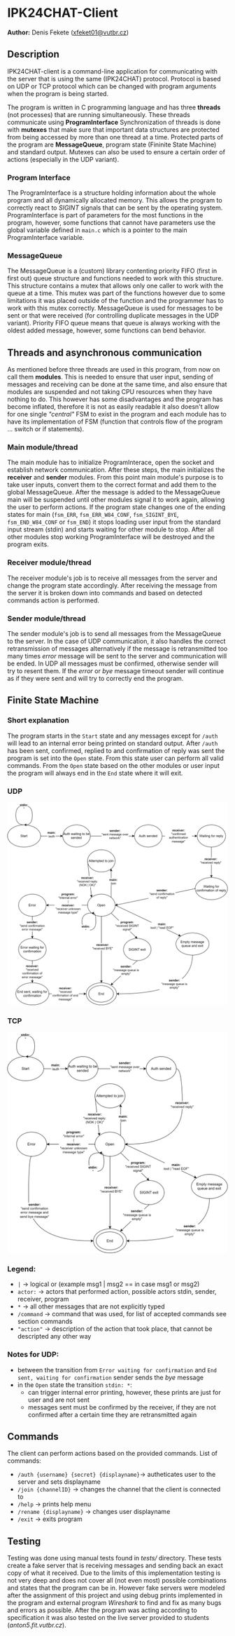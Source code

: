 # IPK24CHAT-Client
**Author:**
Denis Fekete ([xfeket01@vutbr.cz](mailto:xfeket01@vutbr.cz))

## Description
IPK24CHAT-client is a command-line application for communicating with the server that is using the same (IPK24CHAT) protocol. Protocol is based on UDP or TCP protocol which can be changed with program arguments when the program is being started.

The program is written in C programming language and has three **threads** (not processes) that are running simultaneously. These threads communicate using **ProgramInterface** Synchronization of threads is done with **mutexes** that make sure that important data structures are protected from being accessed by more than one thread at a time. Protected parts of the program are **MessageQueue**, program state (Fininite State Machine) and standard output. Mutexes can also be used to ensure a certain order of actions (especially in the UDP variant).

### Program Interface
The ProgramInterface is a structure holding information about the whole program and all dynamically allocated memory. This allows the program to correctly react to *SIGINT* signals that can be sent by the operating system. ProgramInterface is part of parameters for the most functions in the program, however, some functions that cannot have parameters use the global variable defined in `main.c` which is a pointer to the main ProgramInterface variable.

### MessageQueue
The MessageQueue is a (custom) library contenting priority FIFO (first in first out) queue structure and functions needed to work with this structure. This structure contains a mutex that allows only one caller to work with the queue at a time. This mutex was part of the functions however due to some limitations it was placed outside of the function and the programmer has to work with this mutex correctly. MessageQueue is used for messages to be sent or that were received (for controlling duplicate messages in the UDP variant). Priority FIFO queue means that queue is always working with the oldest added message, however, some functions can bend behavior.

## Threads and asynchronous communication 
As mentioned before three threads are used in this program, from now on call them **modules**. This is needed to ensure that user input, sending of messages and receiving can be done at the same time, and also ensure that modules are suspended and not taking CPU resources when they have nothing to do. This however has some disadvantages and the program has become inflated, therefore it is not as easily readable it also doesn't allow for one single *"central"* FSM to exist in the program and each module has to have its implementation of FSM (function that controls flow of the program ... switch or if statements).

### Main module/thread
The main module has to initialize ProgramInterace, open the socket and establish network communication. After these steps, the main initializes the **receiver** and **sender** modules. From this point main module's purpose is to take user inputs, convert them to the correct format and add them to the global MessageQueue. After the message is added to the MessageQueue main will be suspended until other modules signal it to work again, allowing the user to perform actions. If the program state changes one of the ending states for main (`fsm_ERR`, `fsm_ERR_W84_CONF`, `fsm_SIGINT_BYE`, `fsm_END_W84_CONF` or `fsm_END`) it stops loading user input from the standard input stream (stdin) and starts waiting for other module to stop. After all other modules stop working ProgramInterface will be destroyed and the program exits.

### Receiver module/thread
The receiver module's job is to receive all messages from the server and change the program state accordingly. After receiving the message from the server it is broken down into commands and based on detected commands action is performed.

### Sender module/thread
The sender module's job is to send all messages from the MessageQueue to the server. In the case of UDP communication, it also handles the correct retransmission of messages alternatively if the message is retransmitted too many times *error* message will be sent to the server and communication will be ended. In UDP all messages must be confirmed, otherwise sender will try to resent them. If the *error* or *bye* message timeout sender will continue as if they were sent and will try to correctly end the program.

## Finite State Machine

### Short explanation
The program starts in the `Start` state and any messages except for `/auth` will lead to an internal error being printed on standard output. After `/auth` has been sent, confirmed, replied to and confirmation of reply was sent the program is set into the `Open` state. From this state user can perform all valid commands. From the `Open` state based on the other modules or user input the program will always end in the `End` state where it will exit.

### UDP
![UDP Finite State Machine](ipk_fsm_udp.drawio.svg)
### TCP
![TCP Finite State Machine](ipk_fsm_tcp.drawio.svg)


### Legend:
 - `|` -> logical or (example msg1 | msg2 == in case msg1 or msg2)
 - `actor:` -> actors that performed action, possible actors stdin, sender, receiver, program
 - `*` -> all other messages that are not explicitly typed
 - `/command` -> command that was used, for list of accepted commands see section commands
 - `"action"` -> description of the action that took place, that cannot be descripted any other way 

### Notes for UDP:
 - between the transition from `Error waiting for confirmation` and `End sent, waiting for confirmation` sender sends the *bye* message
 - in the `Open` state the transition `stdin: *`:
    * can trigger internal error printing, however, these prints are just for user and are not sent
    * messages sent must be confirmed by the receiver, if they are not confirmed after a certain time they are retransmitted again 


## Commands
The client can perform actions based on the provided commands. List of commands:
- `/auth {username} {secret} {displayname}`-> autheticates user to the server and sets displayname
- `/join {channelID}` -> changes the channel that the client is connected to
- `/help` -> prints help menu
- `/rename {displayname}` -> changes user displayname
- `/exit` -> exits program


## Testing
Testing was done using manual tests found in *tests/* directory. These tests create a fake server that is receiving messages and sending back an exact copy of what it received. Due to the limits of this implementation testing is not very deep and does not cover all (not even most) possible combinations and states that the program can be in. However fake servers were modeled after the assignment of this project and using debug prints implemented in the program and external program *Wireshark* to find and fix as many bugs and errors as possible. After the program was acting according to specification it was also tested on the live server provided to students (*anton5.fit.vutbr.cz*).  
